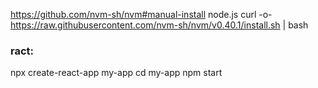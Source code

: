 https://github.com/nvm-sh/nvm#manual-install
node.js
curl -o- https://raw.githubusercontent.com/nvm-sh/nvm/v0.40.1/install.sh | bash

### ract:
npx create-react-app my-app
cd my-app
npm start